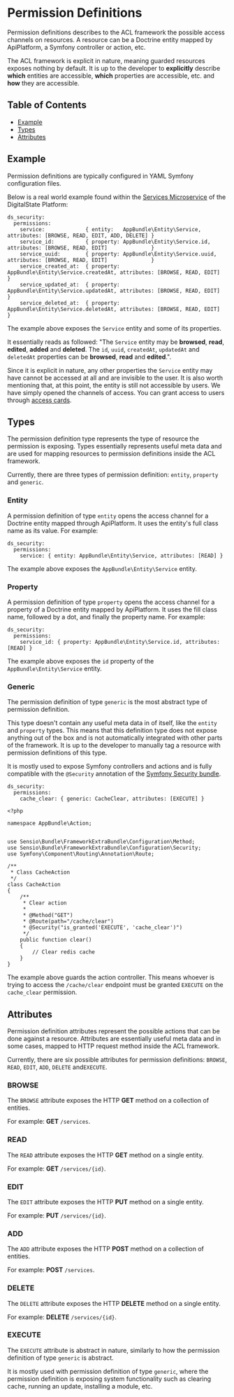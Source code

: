 # Permission Definitions

Permission definitions describes to the ACL framework the possible access channels on resources. A resource can be a Doctrine entity mapped by ApiPlatform, a Symfony controller or action, etc.

The ACL framework is explicit in nature, meaning guarded resources exposes nothing by default. It is up to the developer to __explicitly__ describe __which__ entities are accessible, __which__ properties are accessible, etc. and __how__ they are accessible.

## Table of Contents

- [Example](#example)
- [Types](#types)
- [Attributes](#attributes)

## Example

Permission definitions are typically configured in YAML Symfony configuration files.

Below is a real world example found within the [Services Microservice](https://github.com/DigitalState/Services) of the DigitalState Platform:

```
ds_security:
  permissions:
    service:             { entity:   AppBundle\Entity\Service,           attributes: [BROWSE, READ, EDIT, ADD, DELETE] }
    service_id:          { property: AppBundle\Entity\Service.id,        attributes: [BROWSE, READ, EDIT]              }
    service_uuid:        { property: AppBundle\Entity\Service.uuid,      attributes: [BROWSE, READ, EDIT]              }
    service_created_at:  { property: AppBundle\Entity\Service.createdAt, attributes: [BROWSE, READ, EDIT]              }
    service_updated_at:  { property: AppBundle\Entity\Service.updatedAt, attributes: [BROWSE, READ, EDIT]              }
    service_deleted_at:  { property: AppBundle\Entity\Service.deletedAt, attributes: [BROWSE, READ, EDIT]              }
```

The example above exposes the `Service` entity and some of its properties.

It essentially reads as followed: "The `Service` entity may be __browsed__, __read__, __edited__, __added__ and __deleted__. The `id`, `uuid`, `createdAt`, `updatedAt` and `deletedAt` properties can be __browsed__, __read__ and __edited__.".

Since it is explicit in nature, any other properties the `Service` entity may have cannot be accessed at all and are invisible to the user. It is also worth mentioning that, at this point, the entity is still not accessible by users. We have simply opened the channels of access. You can grant access to users through [access cards](accesses.md).

## Types

The permission definition type represents the type of resource the permission is exposing. Types essentially represents useful meta data and are used for mapping resources to permission definitions inside the ACL framework.

Currently, there are three types of permission definition: `entity`, `property` and `generic`.

### Entity

A permission definition of type `entity` opens the access channel for a Doctrine entity mapped through ApiPlatform. It uses the entity's full class name as its value. For example:

```
ds_security:
  permissions:
    service: { entity: AppBundle\Entity\Service, attributes: [READ] }
```

The example above exposes the `AppBundle\Entity\Service` entity.

### Property

A permission definition of type `property` opens the access channel for a property of a Doctrine entity mapped by ApiPlatform. It uses the fill class name, followed by a dot, and finally the property name. For example:

```
ds_security:
  permissions:
    service_id: { property: AppBundle\Entity\Service.id, attributes: [READ] }
```

The example above exposes the `id` property of the `AppBundle\Entity\Service` entity.

### Generic

The permission definition of type `generic` is the most abstract type of permission definition.

This type doesn't contain any useful meta data in of itself, like the `entity` and `property` types. This means that this definition type does not expose anything out of the box and is not automatically integrated with other parts of the framework. It is up to the developer to manually tag a resource with permission definitions of this type.

It is mostly used to expose Symfony controllers and actions and is fully compatible with the `@Security` annotation of the [Symfony Security bundle](https://symfony.com/doc/current/security.html).

```
ds_security:
  permissions:
    cache_clear: { generic: CacheClear, attributes: [EXECUTE] }
```

```
<?php

namespace AppBundle\Action;


use Sensio\Bundle\FrameworkExtraBundle\Configuration\Method;
use Sensio\Bundle\FrameworkExtraBundle\Configuration\Security;
use Symfony\Component\Routing\Annotation\Route;

/**
 * Class CacheAction
 */
class CacheAction
{
    /**
     * Clear action
     *
     * @Method("GET")
     * @Route(path="/cache/clear")
     * @Security("is_granted('EXECUTE', 'cache_clear')")
     */
    public function clear()
    {
        // Clear redis cache
    }
}

```

The example above guards the action controller. This means whoever is trying to access the `/cache/clear` endpoint must be granted `EXECUTE` on the `cache_clear` permission.

## Attributes

Permission definition attributes represent the possible actions that can be done against a resource. Attributes are essentially useful meta data and in some cases, mapped to HTTP request method inside the ACL framework.

Currently, there are six possible attributes for permission definitions: `BROWSE`, `READ`, `EDIT`, `ADD`, `DELETE` and`EXECUTE`.

### BROWSE

The `BROWSE` attribute exposes the HTTP __GET__ method on a collection of entities.

For example: __GET__ `/services`.

### READ

The `READ` attribute exposes the HTTP __GET__ method on a single entity.

For example: __GET__ `/services/{id}`.

### EDIT

The `EDIT` attribute exposes the HTTP __PUT__ method on a single entity.

For example: __PUT__ `/services/{id}`.

### ADD

The `ADD` attribute exposes the HTTP __POST__ method on a collection of entities.

For example: __POST__ `/services`.

### DELETE

The `DELETE` attribute exposes the HTTP __DELETE__ method on a single entity.

For example: __DELETE__ `/services/{id}`.

### EXECUTE

The `EXECUTE` attribute is abstract in nature, similarly to how the permission definition of type `generic` is abstract.

It is mostly used with permission definition of type `generic`, where the permission definition is exposing system functionality such as clearing cache, running an update, installing a module, etc.

